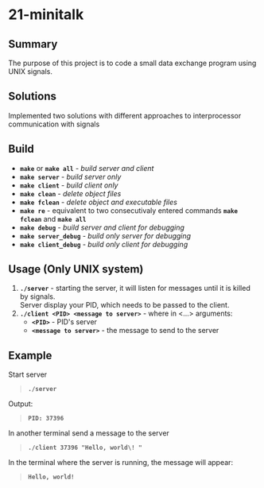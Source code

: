 # 21-minitalk
## Summary
The purpose of this project is to code a small data exchange program
using UNIX signals. 
## Solutions
Implemented two solutions with different approaches to interprocessor communication with signals
## Build
* **`make`** or **`make all`** - *build server and client*
* **`make server`** - *build server only*
* **`make client`** - *build client only*
* **`make clean`** - *delete object files*
* **`make fclean`** - *delete object and executable files*
* **`make re`** - equivalent to two consecutivaly entered commands **`make fclean`** and **`make all`**
* **`make debug`** - *build server and client for debugging*
* **`make server_debug`** - *build only server for debugging*
* **`make client_debug`** - *build only client for debugging*
## Usage (Only UNIX system)
1. **`./server`** - starting the server, it will listen for messages until it is killed by signals. \
Server display your PID, which needs to be passed to the client.
2. **`./client <PID> <message to server>`** - where in <...> arguments:
   * **`<PID>`** - PID's server
   * **`<message to server>`** - the message to send to the server
## Example 
Start server
> **`./server`**

Output:
> **`PID: 37396`**

In another terminal send a message to the server
> **`./client 37396 "Hello, world\! "`** 

 In the terminal where the server is running, the message will appear: 
> **`Hello, world!`**